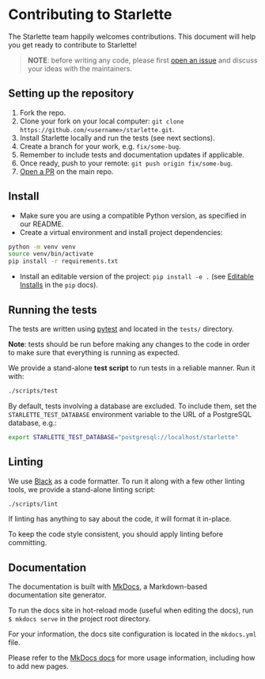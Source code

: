 # Contributing to Starlette

The Starlette team happily welcomes contributions. This document will help you get ready to contribute to Starlette!

> **NOTE**: before writing any code, please first [open an issue] and discuss your ideas with the maintainers.

## Setting up the repository

1. Fork the repo.
2. Clone your fork on your local computer: `git clone https://github.com/<username>/starlette.git`.
3. Install Starlette locally and run the tests (see next sections).
4. Create a branch for your work, e.g. `fix/some-bug`.
5. Remember to include tests and documentation updates if applicable.
6. Once ready, push to your remote: `git push origin fix/some-bug`.
 7. [Open a PR] on the main repo.

## Install

- Make sure you are using a compatible Python version, as specified in our README.
- Create a virtual environment and install project dependencies:

```bash
python -m venv venv
source venv/bin/activate
pip install -r requirements.txt
```

- Install an editable version of the project: `pip install -e .` (see [Editable Installs] in the `pip` docs).

## Running the tests

The tests are written using [pytest] and located in the `tests/` directory.

**Note**: tests should be run before making any changes to the code in order to make sure that everything is running as expected.

We provide a stand-alone **test script** to run tests in a reliable manner. Run it with:

```bash
./scripts/test
```

By default, tests involving a database are excluded. To include them, set the `STARLETTE_TEST_DATABASE` environment variable to the URL of a PostgreSQL database, e.g.:

```bash
export STARLETTE_TEST_DATABASE="postgresql://localhost/starlette"
```

## Linting

We use [Black] as a code formatter. To run it along with a few other linting tools, we provide a stand-alone linting script:

```bash
./scripts/lint
```

If linting has anything to say about the code, it will format it in-place.

To keep the code style consistent, you should apply linting before committing.

## Documentation

The documentation is built with [MkDocs], a Markdown-based documentation site generator.

To run the docs site in hot-reload mode (useful when editing the docs), run `$ mkdocs serve` in the project root directory.

For your information, the docs site configuration is located in the `mkdocs.yml` file.

Please refer to the [MkDocs docs][MkDocs] for more usage information, including how to add new pages.

[open an issue]: https://github.com/encode/starlette/issues/new
[Open a PR]: https://github.com/encode/starlette/compare
[pytest]: https://docs.pytest.org
[pytest-cov]: https://github.com/pytest-dev/pytest-cov
[Black]: https://www.google.com/search?client=safari&rls=en&q=github+black&ie=UTF-8&oe=UTF-8
[MkDocs]: https://www.mkdocs.org
[Editable Installs]: https://pip.pypa.io/en/stable/reference/pip_install/#editable-installs

